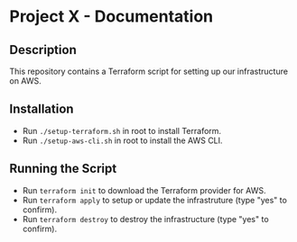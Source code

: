# Project X - Documentation

## Description

This repository contains a Terraform script for setting up our infrastructure on AWS.

## Installation

- Run `./setup-terraform.sh` in root to install Terraform.
- Run `./setup-aws-cli.sh` in root to install the AWS CLI.

## Running the Script

- Run `terraform init` to download the Terraform provider for AWS.
- Run `terraform apply` to setup or update the infrastruture (type "yes" to confirm).
- Run `terraform destroy` to destroy the infrastructure (type "yes" to confirm).